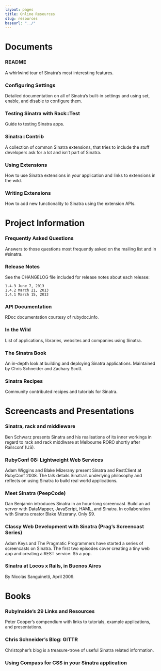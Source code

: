 ```yaml
---
layout: pages
title: Online Resources
slug: resources
baseurl: "../"
---
```


# Documents

### README

A whirlwind tour of Sinatra’s most interesting features.

### Configuring Settings

Detailed documentation on all of Sinatra’s built-in settings and using set, enable, and disable to configure them.

### Testing Sinatra with Rack::Test

Guide to testing Sinatra apps.

### Sinatra::Contrib

A collection of common Sinatra extensions, that tries to include the stuff developers ask for a lot and isn’t part of Sinatra.

### Using Extensions

How to use Sinatra extensions in your application and links to extensions in the wild.

### Writing Extensions

How to add new functionality to Sinatra using the extension APIs.

# Project Information

### Frequently Asked Questions

Answers to those questions most frequently asked on the mailing list and in #sinatra.

### Release Notes

See the CHANGELOG file included for release notes about each release:

    1.4.3 June 7, 2013
    1.4.2 March 21, 2013
    1.4.1 March 15, 2013


### API Documentation

RDoc documentation courtesy of rubydoc.info.

### In the Wild

List of applications, libraries, websites and companies using Sinatra.

### The Sinatra Book

An in-depth look at building and deploying Sinatra applications. Maintained by Chris Schneider and Zachary Scott.

### Sinatra Recipes

Community contributed recipes and tutorials for Sinatra.

# Screencasts and Presentations

### Sinatra, rack and middleware

Ben Schwarz presents Sinatra and his realisations of its inner workings in regard to rack and rack middlware at Melbourne RORO shortly after Railsconf (US).

### RubyConf 08: Lightweight Web Services

Adam Wiggins and Blake Mizerany present Sinatra and RestClient at RubyConf 2008. The talk details Sinatra’s underlying philosophy and reflects on using Sinatra to build real world applications.

### Meet Sinatra (PeepCode)

Dan Benjamin introduces Sinatra in an hour-long screencast. Build an ad server with DataMapper, JavaScript, HAML, and Sinatra. In collaboration with Sinatra creator Blake Mizerany. Only $9.

### Classy Web Development with Sinatra (Prag’s Screencast Series)

Adam Keys and The Pragmatic Programmers have started a series of screencasts on Sinatra. The first two episodes cover creating a tiny web app and creating a REST service. $5 a pop.

### Sinatra at Locos x Rails, in Buenos Aires

By Nicolás Sanguinetti, April 2009.

# Books

### RubyInside’s 29 Links and Resources

Peter Cooper’s compendium with links to tutorials, example applications, and presentations.

### Chris Schneider’s Blog: GITTR

Christopher’s blog is a treasure-trove of useful Sinatra related information.

### Using Compass for CSS in your Sinatra application
